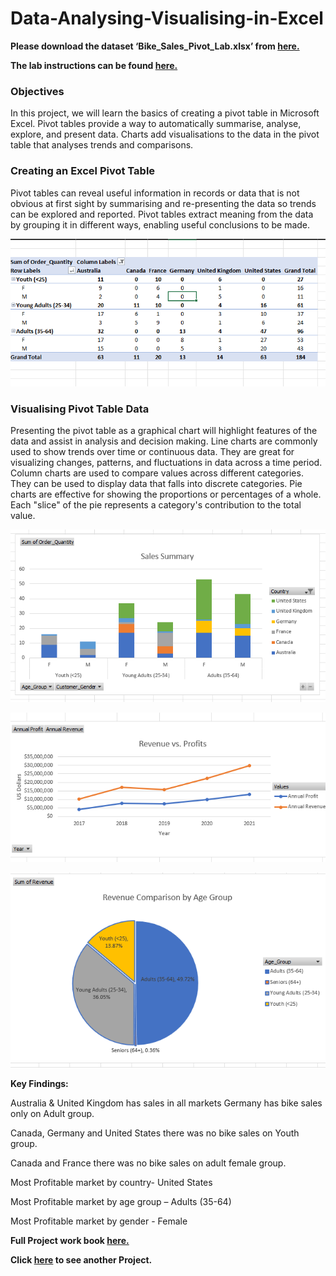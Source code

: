 # Data-Analysing-Visualising-in-Excel

**Please download the dataset ‘Bike_Sales_Pivot_Lab.xlsx’ from [here.](https://justit831-my.sharepoint.com/:x:/g/personal/danpe_justit_co_uk/Eb73L6LixCJHtafDJ4AOh-ABR9CVF0n9sdEgB4foSh261g?e=jh493A)**

**The lab instructions can be found [here.](https://justit831-my.sharepoint.com/:b:/g/personal/danpe_justit_co_uk/EVySAtWQiEVDmrtCufrqTgwBuLVxX6mEKYqEAe0Mgl6b9Q?e=i05yOa)**

### Objectives

In this project, we will learn the basics of creating a pivot table in Microsoft Excel. Pivot tables provide a way to automatically summarise, analyse, explore, and present data. Charts add visualisations to the data in the pivot table that analyses trends and comparisons.  

### Creating an Excel Pivot Table

Pivot tables can reveal useful information in records or data that is not obvious at first sight by summarising and re-presenting the data so trends can be explored and reported. Pivot tables extract meaning from the data by grouping it in different ways, enabling useful conclusions to be made.

![alt text](Bike_Sales_Image/Bike11.png)

### Visualising Pivot Table Data

Presenting the pivot table as a graphical chart will highlight features of the data and assist in analysis and decision making. Line charts are commonly used to show trends over time or continuous data. They are great for visualizing changes, patterns, and fluctuations in data across a time period. Column charts are used to compare values across different categories. They can be used to display data that falls into discrete categories. Pie charts are effective for showing the proportions or percentages of a whole. Each "slice" of the pie represents a category's contribution to the total value. 

![alt text](Bike_Sales_Image/Bike1.png)

![alt text](Bike_Sales_Image/Bike4.png)

![alt text](Bike_Sales_Image/Bike6.png)

**Key Findings:**

Australia & United Kingdom has sales in all markets
Germany has bike sales only on Adult group.

Canada, Germany and United States there was no bike sales on Youth group.

Canada and France there was no bike sales on adult female group.

Most Profitable market by country- United States

Most Profitable market by age group – Adults (35-64)

Most Profitable market by gender - Female


**Full Project work book [here.](https://drive.google.com/file/d/1dRvYrJUP0yl3MCPxrpv98O1E8jtro_pq/view?usp=drive_link)**

**Click [here](https://github.com/Alamin-analyser/Python-GDP-Project) to see another Project.**

